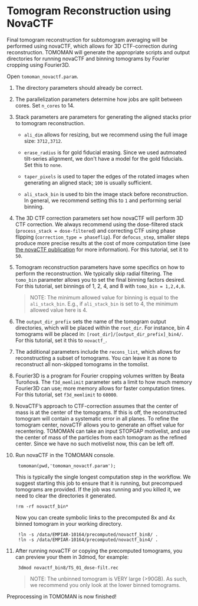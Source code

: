 # Tomogram Reconstruction using NovaCTF

Final tomogram reconstruction for subtomogram averaging will be performed using novaCTF, which allows for 3D CTF-correction during reconstruction.
TOMOMAN will generate the appropriate scripts and output directories for running novaCTF and binning tomograms by Fourier cropping using Fourier3D.

Open `tomoman_novactf.param`.

1. The directory parameters should already be correct.

1. The parallelization parameters determine how jobs are split between cores.
Set `n_cores` to 14.

1. Stack parameters are parameters for generating the aligned stacks prior to tomogram reconstruction.

    - `ali_dim` allows for resizing, but we recommend using the full image size: `3712,3712`.

    - `erase_radius` is for gold fiducial erasing. Since we used autmoated tilt-series alignment, we don't have a model for the gold fiducials. Set this to `none`.

    - `taper_pixels` is used to taper the edges of the rotated images when generating an aligned stack; `100` is usually sufficient.

    - `ali_stack_bin` is used to bin the image stack before reconstruction.
    In general, we recommend setting this to `1` and performing serial binning.

1. The 3D CTF correction parameters set how novaCTF will perform 3D CTF correction.
We always recommend using the dose-filtered stack (`process_stack = dose-filtered`) and correcting CTF using phase flipping (`correction_type = phaseflip`).
For `defocus_step`, smaller steps produce more precise results at the cost of more computation time (see [the novaCTF publication](../reading.md#methods) for more information).
For this tutorial, set it to `50`.

1. Tomogram reconstruction parameters have some specifics on how to perform the reconstruction.
We typically skip radial filtering.
The `tomo_bin` parameter allows you to set the final binning factors desired.
For this tutorial, set binnings of 1, 2, 4, and 8 with `tomo_bin = 1,2,4,8`.

    > NOTE: The minimum allowed value for binning is equal to the `ali_stack_bin`. E.g., if `ali_stack_bin` is set to 4, the minimum allowed value here is 4.

1. The `output_dir_prefix` sets the name of the tomogram output directories, which will be placed within the `root_dir`.
For instance, bin 4 tomograms will be placed in: `[root_dir]/[output_dir_prefix]_bin4/`.
For this tutorial, set it this to `novactf_`.

1. The additional parameters include the `recons_list`, which allows for reconstructing a subset of tomograms.
You can leave it as none to reconstruct all non-skipped tomograms in the tomolist.

1. Fourier3D is a program for Fourier cropping volumes written by Beata Turoňová.
The `f3d_memlimit` parameter sets a limit to how much memory Fourier3D can use; more memory allows for faster computation times.
For this tutorial, set `f3d_memlimit` to `60000`.

1. NovaCTF’s approach to CTF-correction assumes that the center of mass is at the center of the tomograms.
If this is off, the reconstructed tomogram will contain a systematic error in all planes.
To refine the tomogram center, novaCTF allows you to generate an offset value for recentering.
TOMOMAN can take an input STOPGAP motivelist, and use the center of mass of the particles from each tomogram as the refined center.
Since we have no such motivelist now, this can be left off.

1. Run novaCTF in the TOMOMAN console.

        tomoman(pwd,'tomoman_novactf.param');

   This is typically the single longest computation step in the workflow.
   We suggest starting this job to ensure that it is running, but precompued tomograms are provided.
   If the job was running and you killed it, we need to clear the directories it generated.

       !rm -rf novactf_bin*

    Now you can create symbolic links to the precomputed 8x and 4x binned tomogram in your working directory.

        !ln -s /data/EMPIAR-10164/precomputed/novactf_bin8/ .
        !ln -s /data/EMPIAR-10164/precomputed/novactf_bin4/ .

1. After running novaCTF or copying the precomputed tomograms, you can preview your them in 3dmod, for example:

        3dmod novactf_bin8/TS_01_dose-filt.rec

    > NOTE: The unbinned tomogram is VERY large (>90GB). As such, we recommend you only look at the lower binned tomograms.

Preprocessing in TOMOMAN is now finished!
